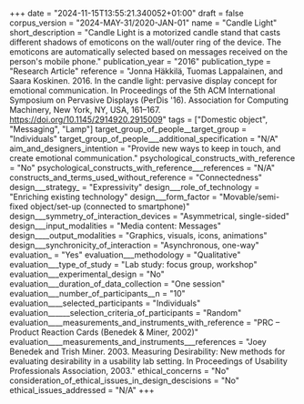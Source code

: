 +++
date = "2024-11-15T13:55:21.340052+01:00"
draft = false
corpus_version = "2024-MAY-31/2020-JAN-01"
name = "Candle Light"
short_description = "Candle Light is a motorized candle stand that casts different shadows of emoticons on the wall/outer ring of the device. The emoticons are automatically selected based on messages received on the person's mobile phone."
publication_year = "2016"
publication_type = "Research Article"
reference = "Jonna Häkkilä, Tuomas Lappalainen, and Saara Koskinen. 2016. In the candle light: pervasive display concept for emotional communication. In Proceedings of the 5th ACM International Symposium on Pervasive Displays (PerDis '16). Association for Computing Machinery, New York, NY, USA, 161–167. https://doi.org/10.1145/2914920.2915009"
tags = ["Domestic object", "Messaging", "Lamp"]
target_group_of_people__target_group = "Individuals"
target_group_of_people___additional_specification = "N/A"
aim_and_designers_intention = "Provide new ways to keep in touch, and create emotional communication."
psychological_constructs_with_reference = "No"
psychological_constructs_with_reference___references = "N/A"
constructs_and_terms_used_without_reference = "Connectedness"
design___strategy_ = "Expressivity"
design___role_of_technology = "Enriching existing technology"
design___form_factor = "Movable/semi-fixed object/set-up (connected to smartphone)"
design___symmetry_of_interaction_devices = "Asymmetrical, single-sided"
design___input_modalities = "Media content: Messages"
design____output_modalities = "Graphics, visuals, icons, animations"
design___synchronicity_of_interaction = "Asynchronous, one-way"
evaluation_ = "Yes"
evaluation___methodology = "Qualitative"
evaluation___type_of_study = "Lab study: focus group, workshop"
evaluation___experimental_design = "No"
evaluation___duration_of_data_collection = "One session"
evaluation___number_of_participants__n = "10"
evaluation____selected_participants = "Individuals"
evaluation______selection_criteria_of_participants = "Random"
evaluation____measurements_and_instruments_with_reference = "PRC – Product Reaction Cards (Benedek & Miner, 2002)"
evaluation____measurements_and_instruments___references = "Joey Benedek and Trish Miner. 2003. Measuring Desirability: New methods for evaluating desirability in a usability lab setting. In Proceedings of Usability Professionals Association, 2003."
ethical_concerns = "No"
consideration_of_ethical_issues_in_design_descisions = "No"
ethical_issues_addressed = "N/A"
+++
